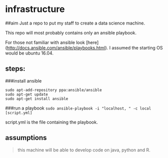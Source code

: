 # infrastructure
##aim
Just a repo to put my staff to create a data science machine.

This repo will most probably contains only an ansible playbook.

For those not familiar with ansible look [here] (http://docs.ansible.com/ansible/playbooks.html).
I assumed the starting OS would be ubuntu 16.04.

## steps:
###install ansible
```
sudo apt-add-repository ppa:ansible/ansible
sudo apt-get update
sudo apt-get install ansible
```
###run a playbook
`sudo ansible-playbook -i "localhost, " -c local [script.yml]`

script.yml is the file containing the playbook.

## assumptions
> this machine will be able to develop code on java, python and R.





